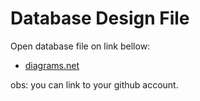 # Database Design File

Open database file on link bellow:

- [diagrams.net](https://app.diagrams.net/)

obs: you can link to your github account.
